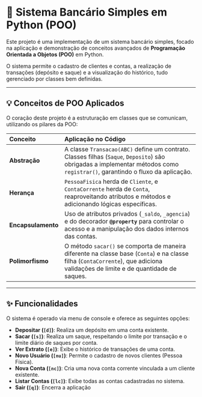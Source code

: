 # 🏦 Sistema Bancário Simples em Python (POO)

Este projeto é uma implementação de um sistema bancário simples, focado na aplicação e demonstração de conceitos avançados de **Programação Orientada a Objetos (POO)** em Python.

O sistema permite o cadastro de clientes e contas, a realização de transações (depósito e saque) e a visualização do histórico, tudo gerenciado por classes bem definidas.

---

## 💡 Conceitos de POO Aplicados

O coração deste projeto é a estruturação em classes que se comunicam, utilizando os pilares da POO:

| Conceito | Aplicação no Código |
| :--- | :--- |
| **Abstração** | A classe `Transacao(ABC)` define um contrato. Classes filhas (`Saque`, `Deposito`) são obrigadas a implementar métodos como `registrar()`, garantindo o fluxo da aplicação. |
| **Herança** | `PessoaFisica` herda de `Cliente`, e `ContaCorrente` herda de `Conta`, reaproveitando atributos e métodos e adicionando lógicas específicas. |
| **Encapsulamento** | Uso de atributos privados (`_saldo`, `_agencia`) e do decorador **`@property`** para controlar o acesso e a manipulação dos dados internos das contas. |
| **Polimorfismo** | O método `sacar()` se comporta de maneira diferente na classe base (`Conta`) e na classe filha (`ContaCorrente`), que adiciona validações de limite e de quantidade de saques. |

---

## ✨ Funcionalidades

O sistema é operado via menu de console e oferece as seguintes opções:

* **Depositar (`[d]`)**: Realiza um depósito em uma conta existente.
* **Sacar (`[s]`)**: Realiza um saque, respeitando o limite por transação e o limite diário de saques por conta.
* **Ver Extrato (`[e]`)**: Exibe o histórico de transações de uma conta.
* **Novo Usuário (`[nu]`)**: Permite o cadastro de novos clientes (Pessoa Física).
* **Nova Conta (`[nc]`)**: Cria uma nova conta corrente vinculada a um cliente existente.
* **Listar Contas (`[lc]`)**: Exibe todas as contas cadastradas no sistema.
* **Sair (`[q]`)**: Encerra a aplicação
